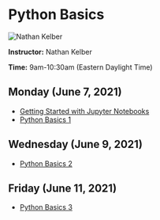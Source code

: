# Python Basics
![Nathan Kelber](https://s3.amazonaws.com/org.jstor.labs/2021/02/Nathan300.png)

**Instructor:** Nathan Kelber

**Time:** 9am-10:30am (Eastern Daylight Time)

## Monday (June 7, 2021)
* [Getting Started with Jupyter Notebooks](../../getting-started-with-jupyter.ipynb)
* [Python Basics 1](../../python-basics-1.ipynb)

## Wednesday (June 9, 2021)
* [Python Basics 2](../../python-basics-2.ipynb)

## Friday (June 11, 2021)
* [Python Basics 3](../../python-basics-3.ipynb)